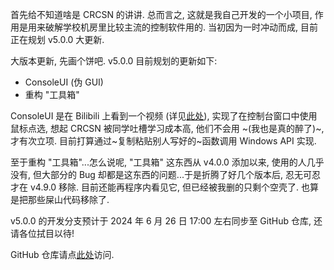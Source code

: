首先给不知道啥是 CRCSN 的讲讲. 总而言之, 这就是我自己开发的一个小项目, 作用是用来破解学校机房里比较主流的控制软件用的. 当初因为一时冲动而成, 目前正在规划 v5.0.0 大更新.

大版本更新, 先画个饼吧. v5.0.0 目前规划的更新如下:
 - ConsoleUI (伪 GUI)
 - 重构 "工具箱"

ConsoleUI 是在 Bilibili 上看到一个视频 (详见[此处](https://www.bilibili.com/video/BV1X14y1n7S4/)), 实现了在控制台窗口中使用鼠标点选, 想起 CRCSN 被同学吐槽学习成本高, 他们不会用 ~(我也是真的醉了)~, 才有次立项. 目前打算通过~复制粘贴别人写好的~函数调用 Windows API 实现.

至于重构 "工具箱"...怎么说呢, "工具箱" 这东西从 v4.0.0 添加以来, 使用的人几乎没有, 但大部分的 Bug 却都是这东西的问题...于是折腾了好几个版本后, 忍无可忍才在 v4.9.0 移除. 目前还能再程序内看见它, 但已经被我删的只剩个空壳了. 也算是把那些屎山代码移除了.

v5.0.0 的开发分支预计于 2024 年 6 月 26 日 17:00 左右同步至 GitHub 仓库, 还请各位拭目以待!

GitHub 仓库请点[此处](https://github.com/MaxLHy0424/CRCSN)访问.
